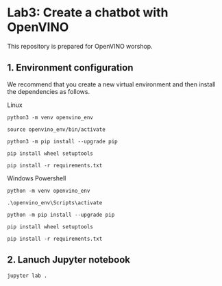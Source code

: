 # Lab3: Create a chatbot with OpenVINO

This repository is prepared for OpenVINO worshop.

## 1. Environment configuration

We recommend that you create a new virtual environment and then install the dependencies as follows.

Linux

```
python3 -m venv openvino_env

source openvino_env/bin/activate

python3 -m pip install --upgrade pip

pip install wheel setuptools

pip install -r requirements.txt
```

Windows Powershell

```
python -m venv openvino_env

.\openvino_env\Scripts\activate

python -m pip install --upgrade pip

pip install wheel setuptools

pip install -r requirements.txt
```

## 2. Lanuch Jupyter notebook

```
jupyter lab .
```
